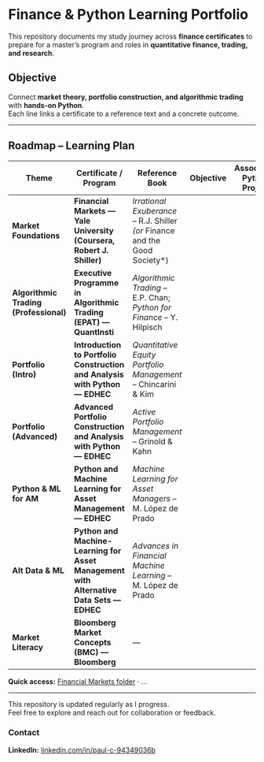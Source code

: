 # Finance & Python Learning Portfolio

This repository documents my study journey across **finance certificates** to prepare for a master’s program and roles in **quantitative finance, trading, and research**.

## Objective
Connect **market theory, portfolio construction, and algorithmic trading** with **hands-on Python**.  
Each line links a certificate to a reference text and a concrete outcome.

---

## Roadmap – Learning Plan

| Theme | Certificate / Program | Reference Book | Objective | Associated Python Project |
|------|------------------------|----------------|-----------|---------------------------|
| **Market Foundations** | **Financial Markets — Yale University (Coursera, Robert J. Shiller)** | *Irrational Exuberance* – R.J. Shiller *(or* Finance and the Good Society*) |  |  |
| **Algorithmic Trading (Professional)** | **Executive Programme in Algorithmic Trading (EPAT) — QuantInsti** | *Algorithmic Trading* – E.P. Chan; *Python for Finance* – Y. Hilpisch |  |  |
| **Portfolio (Intro)** | **Introduction to Portfolio Construction and Analysis with Python — EDHEC** | *Quantitative Equity Portfolio Management* – Chincarini & Kim |  |  |
| **Portfolio (Advanced)** | **Advanced Portfolio Construction and Analysis with Python — EDHEC** | *Active Portfolio Management* – Grinold & Kahn |  |  |
| **Python & ML for AM** | **Python and Machine Learning for Asset Management — EDHEC** | *Machine Learning for Asset Managers* – M. López de Prado |  |  |
| **Alt Data & ML** | **Python and Machine-Learning for Asset Management with Alternative Data Sets — EDHEC** | *Advances in Financial Machine Learning* – M. López de Prado |  |  |
| **Market Literacy** | **Bloomberg Market Concepts (BMC) — Bloomberg** | — |  |  |


**Quick access:** [ Financial Markets folder](./Yale-financial-markets/) · …

---

This repository is updated regularly as I progress.  
Feel free to explore and reach out for collaboration or feedback.

### Contact
**LinkedIn:** [linkedin.com/in/paul-c-94349036b](https://www.linkedin.com/in/paul-c-94349036b/)
